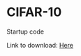 # CIFAR-10
Startup code

Link to download: [Here](https://VishnuBeji.github.io/CIFAR-10/startup_notebook.ipynb)
